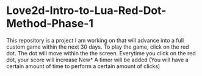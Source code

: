 # Love2d-Intro-to-Lua-Red-Dot-Method-Phase-1
This repository is a project I am working on that will advance into a full custom game within the next 30 days. 
To play the game, click on the red dot. The dot will move within the the screen. Everytime you click on the red dot, your score will increase
New* A timer will be added (You will have a certain amount of time to perform a certain amount of clicks) 
